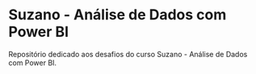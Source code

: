# Suzano - Análise de Dados com Power BI

Repositório dedicado aos desafios do curso Suzano - Análise de Dados com Power BI.
